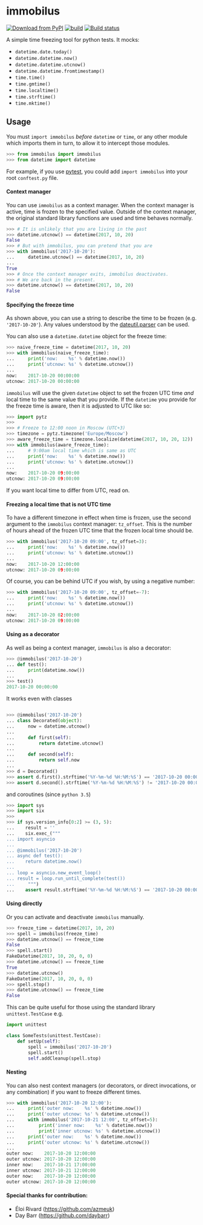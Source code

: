 # immobilus

[![Download from PyPI](https://img.shields.io/pypi/v/immobilus.svg)](https://pypi.python.org/pypi/immobilus)
[![build](https://secure.travis-ci.org/pokidovea/immobilus.svg?branch=master)](https://travis-ci.org/pokidovea/immobilus)
[![Build status](https://ci.appveyor.com/api/projects/status/jpidjtu298ason8h?svg=true)](https://ci.appveyor.com/project/pokidovea/immobilus)

A simple time freezing tool for python tests. It mocks:
* `datetime.date.today()`
* `datetime.datetime.now()`
* `datetime.datetime.utcnow()`
* `datetime.datetime.fromtimestamp()`
* `time.time()`
* `time.gmtime()`
* `time.localtime()`
* `time.strftime()`
* `time.mktime()`

## Usage
You must `import immobilus` *before* `datetime` or `time`, or any other module which imports them in turn, to allow it to intercept those modules.

```python
>>> from immobilus import immobilus
>>> from datetime import datetime

```

For example, if you use [pytest](https://pypi.python.org/pypi/pytest), you could add `import immobilus` into your root `conftest.py` file.

#### Context manager

You can use `immobilus` as a context manager. When the context manager is active, time is frozen to the specified value. Outside of the context manager, the original standard library functions are used and time behaves normally.

```python
>>> # It is unlikely that you are living in the past
>>> datetime.utcnow() == datetime(2017, 10, 20)
False
>>> # But with immobilus, you can pretend that you are
>>> with immobilus('2017-10-20'):
...     datetime.utcnow() == datetime(2017, 10, 20)
...
True
>>> # Once the context manager exits, immobilus deactivates.
>>> # We are back in the present.
>>> datetime.utcnow() == datetime(2017, 10, 20)
False

```

#### Specifying the freeze time

As shown above, you can use a string to describe the time to be frozen (e.g. `'2017-10-20'`). Any values understood by the [dateutil.parser](https://dateutil.readthedocs.io/en/stable/parser.html) can be used.

You can also use a `datetime.datetime` object for the freeze time:

```python
>>> naive_freeze_time = datetime(2017, 10, 20)
>>> with immobilus(naive_freeze_time):
...     print('now:    %s' % datetime.now())
...     print('utcnow: %s' % datetime.utcnow())
...
now:    2017-10-20 00:00:00
utcnow: 2017-10-20 00:00:00

```

`immobilus` will use the given `datetime` object to set the frozen UTC time *and* local time to the same value that you provide. If the `datetime` you provide for the freeze time is aware, then it is adjusted to UTC like so:

```python
>>> import pytz
>>>
>>> # Freeze to 12:00 noon in Moscow (UTC+3)
>>> timezone = pytz.timezone('Europe/Moscow')
>>> aware_freeze_time = timezone.localize(datetime(2017, 10, 20, 12))
>>> with immobilus(aware_freeze_time):
...     # 9:00am local time which is same as UTC
...     print('now:    %s' % datetime.now())
...     print('utcnow: %s' % datetime.utcnow())
...
now:    2017-10-20 09:00:00
utcnow: 2017-10-20 09:00:00

```

If you want local time to differ from UTC, read on.

#### Freezing a local time that is not UTC time

To have a different timezone in effect when time is frozen, use the second argument to the `immobilus` context manager: `tz_offset`. This is the number of hours ahead of the frozen UTC time that the frozen local time should be.

```python
>>> with immobilus('2017-10-20 09:00', tz_offset=3):
...     print('now:    %s' % datetime.now())
...     print('utcnow: %s' % datetime.utcnow())
...
now:    2017-10-20 12:00:00
utcnow: 2017-10-20 09:00:00

```

Of course, you can be behind UTC if you wish, by using a negative number:

```python
>>> with immobilus('2017-10-20 09:00', tz_offset=-7):
...     print('now:    %s' % datetime.now())
...     print('utcnow: %s' % datetime.utcnow())
...
now:    2017-10-20 02:00:00
utcnow: 2017-10-20 09:00:00

```

#### Using as a decorator

As well as being a context manager, `immobilus` is also a decorator:

```python
>>> @immobilus('2017-10-20')
... def test():
...     print(datetime.now())
...
>>> test()
2017-10-20 00:00:00

```

It works even with classes

```python

>>> @immobilus('2017-10-20')
... class Decorated(object):
...     now = datetime.utcnow()
...
...     def first(self):
...         return datetime.utcnow()
...     
...     def second(self):
...         return self.now
...
>>> d = Decorated()
>>> assert d.first().strftime('%Y-%m-%d %H:%M:%S') == '2017-10-20 00:00:00'
>>> assert d.second().strftime('%Y-%m-%d %H:%M:%S') != '2017-10-20 00:00:00'

```

and coroutines (since `python 3.5`)

```python
>>> import sys
>>> import six
>>>
>>> if sys.version_info[0:2] >= (3, 5):
...    result = ''
...    six.exec_("""
... import asyncio
...  
... @immobilus('2017-10-20')
... async def test():
...    return datetime.now()
...
... loop = asyncio.new_event_loop()
... result = loop.run_until_complete(test())
...     """)
...    assert result.strftime('%Y-%m-%d %H:%M:%S') == '2017-10-20 00:00:00'

```

#### Using directly

Or you can activate and deactivate `immobilus` manually.

```python
>>> freeze_time = datetime(2017, 10, 20)
>>> spell = immobilus(freeze_time)
>>> datetime.utcnow() == freeze_time
False
>>> spell.start()
FakeDatetime(2017, 10, 20, 0, 0)
>>> datetime.utcnow() == freeze_time
True
>>> datetime.utcnow()
FakeDatetime(2017, 10, 20, 0, 0)
>>> spell.stop()
>>> datetime.utcnow() == freeze_time
False

```

This can be quite useful for those using the standard library `unittest.TestCase` e.g.

```python
import unittest

class SomeTests(unittest.TestCase):
    def setUp(self):
        spell = immobilus('2017-10-20')
        spell.start()
        self.addCleanup(spell.stop)
```

#### Nesting

You can also nest context managers (or decorators, or direct invocations, or any combination) if you want to freeze different times.

```python
>>> with immobilus('2017-10-20 12:00'):
...     print('outer now:    %s' % datetime.now())
...     print('outer utcnow: %s' % datetime.utcnow())
...     with immobilus('2017-10-21 12:00', tz_offset=5):
...         print('inner now:    %s' % datetime.now())
...         print('inner utcnow: %s' % datetime.utcnow())
...     print('outer now:    %s' % datetime.now())
...     print('outer utcnow: %s' % datetime.utcnow())
...
outer now:    2017-10-20 12:00:00
outer utcnow: 2017-10-20 12:00:00
inner now:    2017-10-21 17:00:00
inner utcnow: 2017-10-21 12:00:00
outer now:    2017-10-20 12:00:00
outer utcnow: 2017-10-20 12:00:00

```

#### Special thanks for contribution:
* Éloi Rivard (https://github.com/azmeuk)
* Day Barr (https://github.com/daybarr)
